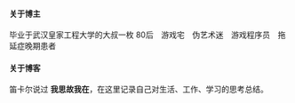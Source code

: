 ﻿#### **关于博主**  
毕业于武汉皇家工程大学的大叔一枚
80后　游戏宅　伪艺术迷　游戏程序员　拖延症晚期患者
#### **关于博客**
笛卡尔说过 **我思故我在**，在这里记录自己对生活、工作、学习的思考总结。
